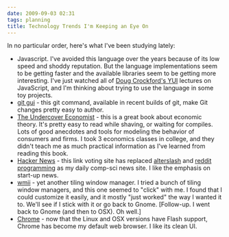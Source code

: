```yaml
---
date: 2009-09-03 02:31
tags: planning
title: Technology Trends I'm Keeping an Eye On
---
```


In no particular order, here's what I've been studying lately:

* Javascript. I've avoided this language over the years because of its low speed and shoddy reputation. But the language implementations seem to be getting faster and the available libraries seem to be getting more interesting. I've just watched all of [Doug Crockford's YUI](http://search.yahoo.com/search?vs=developer.yahoo.com&vs=yuiblog.com&p=Crockford) lectures on JavaScript, and I'm thinking about trying to use the language in some toy projects.
* [git gui](http://linux.die.net/man/1/git-gui) \- this git command, available in recent builds of git, make Git changes pretty easy to author.
* [The Undercover Economist](http://www.amazon.com/Undercover-Economist-Exposing-Poor-Decent/dp/0195189779) \- this is a great book about economic theory. It's pretty easy to read while shaving, or waiting for compiles. Lots of good anecdotes and tools for modeling the behavior of consumers and firms. I took 3 economics classes in college, and they didn't teach me as much practical information as I've learned from reading this book.
* [Hacker News](http://news.ycombinator.com/) \- this link voting site has replaced [alterslash](http://alterslash.org/) and [reddit programming](http://reddit.com/r/programming) as my daily comp-sci news site. I like the emphasis on start-up news.
* [wmii](http://wmii.suckless.org/) \- yet another tiling window manager. I tried a bunch of tiling window managers, and this one seemed to "click" with me. I found that I could customize it easily, and it mostly "just worked" the way I wanted it to. We'll see if I stick with it or go back to Gnome. [Follow-up. I went back to Gnome (and then to OSX). Oh well.]
* [Chrome](http://www.google.com/chrome) \- now that the Linux and OSX versions have Flash support, Chrome has become my default web browser. I like its clean UI.
